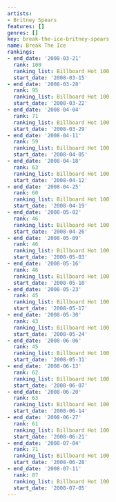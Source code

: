```yaml
---
artists:
- Britney Spears
features: []
genres: []
key: break-the-ice-britney-spears
name: Break The Ice
rankings:
- end_date: '2008-03-21'
  rank: 100
  ranking_list: Billboard Hot 100
  start_date: '2008-03-15'
- end_date: '2008-03-28'
  rank: 95
  ranking_list: Billboard Hot 100
  start_date: '2008-03-22'
- end_date: '2008-04-04'
  rank: 71
  ranking_list: Billboard Hot 100
  start_date: '2008-03-29'
- end_date: '2008-04-11'
  rank: 59
  ranking_list: Billboard Hot 100
  start_date: '2008-04-05'
- end_date: '2008-04-18'
  rank: 63
  ranking_list: Billboard Hot 100
  start_date: '2008-04-12'
- end_date: '2008-04-25'
  rank: 60
  ranking_list: Billboard Hot 100
  start_date: '2008-04-19'
- end_date: '2008-05-02'
  rank: 46
  ranking_list: Billboard Hot 100
  start_date: '2008-04-26'
- end_date: '2008-05-09'
  rank: 46
  ranking_list: Billboard Hot 100
  start_date: '2008-05-03'
- end_date: '2008-05-16'
  rank: 46
  ranking_list: Billboard Hot 100
  start_date: '2008-05-10'
- end_date: '2008-05-23'
  rank: 45
  ranking_list: Billboard Hot 100
  start_date: '2008-05-17'
- end_date: '2008-05-30'
  rank: 43
  ranking_list: Billboard Hot 100
  start_date: '2008-05-24'
- end_date: '2008-06-06'
  rank: 45
  ranking_list: Billboard Hot 100
  start_date: '2008-05-31'
- end_date: '2008-06-13'
  rank: 62
  ranking_list: Billboard Hot 100
  start_date: '2008-06-07'
- end_date: '2008-06-20'
  rank: 63
  ranking_list: Billboard Hot 100
  start_date: '2008-06-14'
- end_date: '2008-06-27'
  rank: 61
  ranking_list: Billboard Hot 100
  start_date: '2008-06-21'
- end_date: '2008-07-04'
  rank: 71
  ranking_list: Billboard Hot 100
  start_date: '2008-06-28'
- end_date: '2008-07-11'
  rank: 87
  ranking_list: Billboard Hot 100
  start_date: '2008-07-05'
---
```


